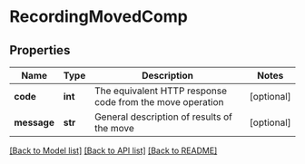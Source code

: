 # RecordingMovedComp

## Properties
Name | Type | Description | Notes
------------ | ------------- | ------------- | -------------
**code** | **int** | The equivalent HTTP response code from the move operation | [optional] 
**message** | **str** | General description of results of the move | [optional] 

[[Back to Model list]](../README.md#documentation-for-models) [[Back to API list]](../README.md#documentation-for-api-endpoints) [[Back to README]](../README.md)


